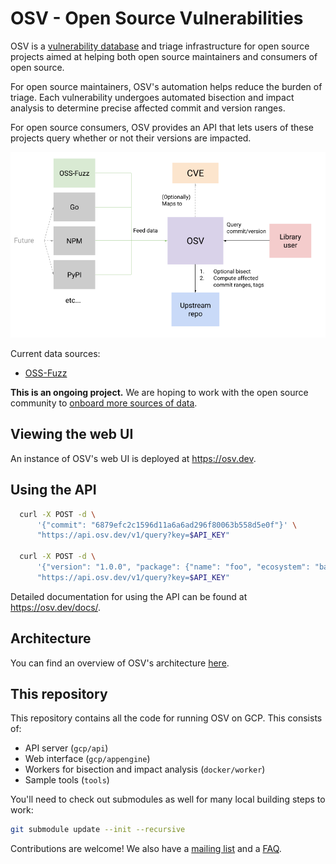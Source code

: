# OSV - Open Source Vulnerabilities

OSV is a [vulnerability database] and triage infrastructure for open source
projects aimed at helping both open source maintainers and consumers of open
source.

For open source maintainers, OSV's automation helps reduce the burden of triage.
Each vulnerability undergoes automated bisection and impact analysis to
determine precise affected commit and version ranges.

For open source consumers, OSV provides an API that lets users of these projects
query whether or not their versions are impacted.

[vulnerability database]: https://osv.dev/list

<p align="center">
  <img src="docs/images/diagram.png" width="600">
</p>

Current data sources:
- [OSS-Fuzz](https://github.com/google/oss-fuzz)

**This is an ongoing project.** We are hoping to work with the open source community
to [onboard more sources of data](https://github.com/google/osv/issues/44).

## Viewing the web UI

An instance of OSV's web UI is deployed at <https://osv.dev>.

## Using the API

```bash
  curl -X POST -d \
      '{"commit": "6879efc2c1596d11a6a6ad296f80063b558d5e0f"}' \
      "https://api.osv.dev/v1/query?key=$API_KEY"

  curl -X POST -d \
      '{"version": "1.0.0", "package": {"name": "foo", "ecosystem": "bar"}}' \
      "https://api.osv.dev/v1/query?key=$API_KEY"
```

Detailed documentation for using the API can be found at
<https://osv.dev/docs/>.

## Architecture

You can find an overview of OSV's architecture [here](docs/architecture.md).

## This repository

This repository contains all the code for running OSV on GCP. This consists of:

- API server (`gcp/api`)
- Web interface (`gcp/appengine`)
- Workers for bisection and impact analysis (`docker/worker`)
- Sample tools (`tools`)

You'll need to check out submodules as well for many local building steps to
work:

```bash
git submodule update --init --recursive
```

Contributions are welcome! We also have a
[mailing list](https://groups.google.com/g/osv-discuss) and a
[FAQ](https://osv.dev/docs/#tag/faq).
